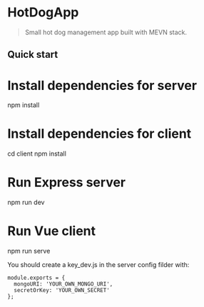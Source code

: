 # HotDogApp

>Small hot dog management app built with MEVN stack.

## Quick start

# Install dependencies for server
npm install

# Install dependencies for client
cd client
npm install

# Run Express server
npm run dev

# Run Vue client
npm run serve

You should create a key_dev.js in the server config filder with:
```
module.exports = {
  mongoURI: 'YOUR_OWN_MONGO_URI',
  secretOrKey: 'YOUR_OWN_SECRET'
};
```

